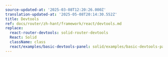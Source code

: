 ```yaml
---
source-updated-at: '2025-03-08T12:20:26.000Z'
translation-updated-at: '2025-05-08T20:14:30.552Z'
title: Devtools
ref: docs/router/zh-hant/framework/react/devtools.md
replace:
  react-router-devtools: solid-router-devtools
  React: Solid
  className: class
  react/examples/basic-devtools-panel: solid/examples/basic-devtools-panel
---
```

